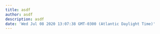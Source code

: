 ```yaml
---
title: asdf
author: asdf
description: asdf
date: 'Wed Jul 08 2020 13:07:38 GMT-0300 (Atlantic Daylight Time)'
---
```

